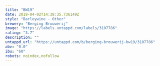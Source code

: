 ```yaml
---
title: "BW19"
date: 2019-04-02T14:38:35.736149Z
style: "Barleywine - Other"
brewery: "Berging Brouwerij"
image: "https://labels.untappd.com/labels/3107786"
rating: "3.7"
description: ""
untappd_url: "https://untappd.com/b/berging-brouwerij-bw19/3107786"
abv: "0.0"
ibu: "60"
robots: noindex,nofollow
---
```


